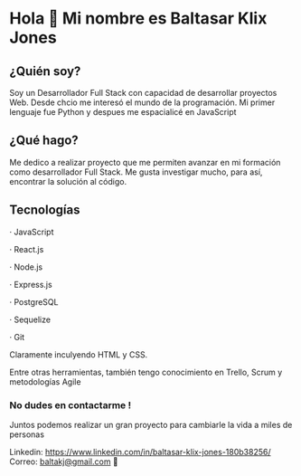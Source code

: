 # Hola 👋 Mi nombre es Baltasar Klix Jones

## ¿Quién soy? 
Soy un Desarrollador Full Stack con capacidad de desarrollar proyectos Web.
Desde chcio me interesó el mundo de la programación. Mi primer lenguaje fue Python y despues me espacialicé en JavaScript

## ¿Qué hago?
Me dedico a realizar proyecto que me permiten avanzar en mi formación como desarrollador Full Stack. Me gusta investigar mucho, para así, encontrar la solución al código.

## Tecnologías
 · JavaScript
 
 · React.js
 
 · Node.js
 
 · Express.js 
 
 · PostgreSQL
 
 · Sequelize
 
 · Git

Claramente inculyendo HTML y CSS.

Entre otras herramientas, también tengo conocimiento en Trello, Scrum y metodologías Agile 

### No dudes en contactarme !
Juntos podemos realizar un gran proyecto para cambiarle la vida a miles de personas

Linkedin: https://www.linkedin.com/in/baltasar-klix-jones-180b38256/ 
Correo: baltakj@gmail.com 📩
